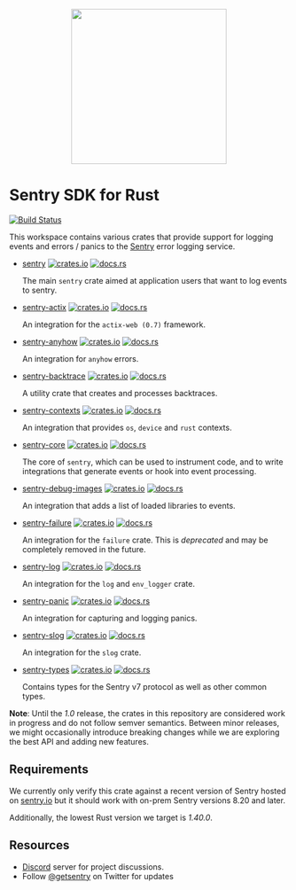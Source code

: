 <p align="center">
  <a href="https://sentry.io" target="_blank" align="center">
    <img src="https://sentry-brand.storage.googleapis.com/sentry-logo-black.png" width="280">
  </a>
  <br />
</p>

# Sentry SDK for Rust

[![Build Status](https://travis-ci.com/getsentry/sentry-rust.svg?branch=master)](https://travis-ci.com/getsentry/sentry-rust)

This workspace contains various crates that provide support for logging events and errors / panics to the
[Sentry](https://sentry.io/) error logging service.

- [sentry](./sentry) [![crates.io](https://img.shields.io/crates/v/sentry.svg)](https://crates.io/crates/sentry)
  [![docs.rs](https://docs.rs/sentry/badge.svg)](https://docs.rs/sentry)

  The main `sentry` crate aimed at application users that want to log events to sentry.

- [sentry-actix](./sentry-actix)
  [![crates.io](https://img.shields.io/crates/v/sentry-actix.svg)](https://crates.io/crates/sentry-actix)
  [![docs.rs](https://docs.rs/sentry-actix/badge.svg)](https://docs.rs/sentry-actix)

  An integration for the `actix-web (0.7)` framework.

- [sentry-anyhow](./sentry-anyhow)
  [![crates.io](https://img.shields.io/crates/v/sentry-anyhow.svg)](https://crates.io/crates/sentry-anyhow)
  [![docs.rs](https://docs.rs/sentry-anyhow/badge.svg)](https://docs.rs/sentry-anyhow)

  An integration for `anyhow` errors.

- [sentry-backtrace](./sentry-backtrace)
  [![crates.io](https://img.shields.io/crates/v/sentry-backtrace.svg)](https://crates.io/crates/sentry-backtrace)
  [![docs.rs](https://docs.rs/sentry-backtrace/badge.svg)](https://docs.rs/sentry-backtrace)

  A utility crate that creates and processes backtraces.

- [sentry-contexts](./sentry-contexts)
  [![crates.io](https://img.shields.io/crates/v/sentry-contexts.svg)](https://crates.io/crates/sentry-contexts)
  [![docs.rs](https://docs.rs/sentry-contexts/badge.svg)](https://docs.rs/sentry-contexts)

  An integration that provides `os`, `device` and `rust` contexts.

- [sentry-core](./sentry-core)
  [![crates.io](https://img.shields.io/crates/v/sentry-core.svg)](https://crates.io/crates/sentry-core)
  [![docs.rs](https://docs.rs/sentry-core/badge.svg)](https://docs.rs/sentry-core)

  The core of `sentry`, which can be used to instrument code, and to write integrations that generate events or hook
  into event processing.

- [sentry-debug-images](./sentry-debug-images)
  [![crates.io](https://img.shields.io/crates/v/sentry-debug-images.svg)](https://crates.io/crates/sentry-debug-images)
  [![docs.rs](https://docs.rs/sentry-debug-images/badge.svg)](https://docs.rs/sentry-debug-images)

  An integration that adds a list of loaded libraries to events.

- [sentry-failure](./sentry-failure)
  [![crates.io](https://img.shields.io/crates/v/sentry-failure.svg)](https://crates.io/crates/sentry-failure)
  [![docs.rs](https://docs.rs/sentry-failure/badge.svg)](https://docs.rs/sentry-failure)

  An integration for the `failure` crate. This is _deprecated_ and may be completely removed in the future.

- [sentry-log](./sentry-log)
  [![crates.io](https://img.shields.io/crates/v/sentry-log.svg)](https://crates.io/crates/sentry-log)
  [![docs.rs](https://docs.rs/sentry-log/badge.svg)](https://docs.rs/sentry-log)

  An integration for the `log` and `env_logger` crate.

- [sentry-panic](./sentry-panic)
  [![crates.io](https://img.shields.io/crates/v/sentry-panic.svg)](https://crates.io/crates/sentry-panic)
  [![docs.rs](https://docs.rs/sentry-panic/badge.svg)](https://docs.rs/sentry-panic)

  An integration for capturing and logging panics.

- [sentry-slog](./sentry-slog)
  [![crates.io](https://img.shields.io/crates/v/sentry-slog.svg)](https://crates.io/crates/sentry-slog)
  [![docs.rs](https://docs.rs/sentry-slog/badge.svg)](https://docs.rs/sentry-slog)

  An integration for the `slog` crate.

- [sentry-types](./sentry-types)
  [![crates.io](https://img.shields.io/crates/v/sentry-types.svg)](https://crates.io/crates/sentry-types)
  [![docs.rs](https://docs.rs/sentry-types/badge.svg)](https://docs.rs/sentry-types)

  Contains types for the Sentry v7 protocol as well as other common types.

**Note**: Until the _1.0_ release, the crates in this repository are considered work in progress and do not follow
semver semantics. Between minor releases, we might occasionally introduce breaking changes while we are exploring the
best API and adding new features.

## Requirements

We currently only verify this crate against a recent version of Sentry hosted on [sentry.io](https://sentry.io/) but it
should work with on-prem Sentry versions 8.20 and later.

Additionally, the lowest Rust version we target is _1.40.0_.

## Resources

- [Discord](https://discord.gg/ez5KZN7) server for project discussions.
- Follow [@getsentry](https://twitter.com/getsentry) on Twitter for updates

